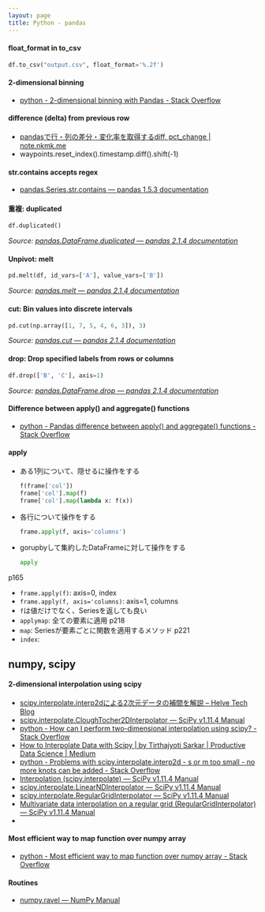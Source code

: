 ```yaml
---
layout: page
title: Python - pandas
---
```



#### float_format in to_csv
```python
df.to_csv("output.csv", float_format='%.2f')
```


#### 2-dimensional binning
* [python - 2-dimensional binning with Pandas - Stack Overflow](https://stackoverflow.com/questions/43422961/2-dimensional-binning-with-pandas)


#### difference (delta) from previous row
* [pandasで行・列の差分・変化率を取得するdiff, pct_change &#124; note.nkmk.me](https://note.nkmk.me/python-pandas-diff-pct-change/)
* waypoints.reset_index().timestamp.diff().shift(-1)

#### str.contains accepts regex
* [pandas.Series.str.contains — pandas 1.5.3 documentation](https://pandas.pydata.org/docs/reference/api/pandas.Series.str.contains.html)

#### 重複: duplicated
```python
df.duplicated()
```
*Source: [pandas.DataFrame.duplicated — pandas 2.1.4 documentation](https://pandas.pydata.org/docs/reference/api/pandas.DataFrame.duplicated.html)*

#### Unpivot: melt
```python
pd.melt(df, id_vars=['A'], value_vars=['B'])
```
*Source: [pandas.melt — pandas 2.1.4 documentation](https://pandas.pydata.org/docs/reference/api/pandas.melt.html)*

#### cut: Bin values into discrete intervals
```python
pd.cut(np.array([1, 7, 5, 4, 6, 3]), 3)
```
*Source: [pandas.cut — pandas 2.1.4 documentation](https://pandas.pydata.org/docs/reference/api/pandas.cut.html)*

#### drop: Drop specified labels from rows or columns
```python
df.drop(['B', 'C'], axis=1)
```
*Source: [pandas.DataFrame.drop — pandas 2.1.4 documentation](https://pandas.pydata.org/pandas-docs/stable/reference/api/pandas.DataFrame.drop.html)*

#### Difference between apply() and aggregate() functions
* [python - Pandas difference between apply() and aggregate() functions - Stack Overflow](https://stackoverflow.com/questions/44864655/pandas-difference-between-apply-and-aggregate-functions)


#### apply
* ある1列について、隠せるに操作をする
  ```python
  f(frame['col'])
  frame['col'].map(f)
  frame['col'].map(lambda x: f(x))
  ```
* 各行について操作をする
   ```python
   frame.apply(f, axis='columns')
   ```
* gorupbyして集約したDataFrameに対して操作をする
   ```python
   apply
   ```
p165
* `frame.apply(f)`: axis=0, index
* `frame.apply(f, axis='columns)`: axis=1, columns
* `f`は値だけでなく、Seriesを返しても良い
* `applymap`: 全ての要素に適用
p218
* `map`: Seriesが要素ごとに関数を適用するメソッド
p221
* `index`: 




## numpy, scipy
####  2-dimensional interpolation using scipy
* [scipy.interpolate.interp2dによる2次元データの補間を解説 – Helve Tech Blog](https://helve-blog.com/posts/python/scipy-interp2d/)
* [scipy.interpolate.CloughTocher2DInterpolator — SciPy v1.11.4 Manual](https://docs.scipy.org/doc/scipy/reference/generated/scipy.interpolate.CloughTocher2DInterpolator.html)
* [python - How can I perform two-dimensional interpolation using scipy? - Stack Overflow](https://stackoverflow.com/questions/37872171/how-can-i-perform-two-dimensional-interpolation-using-scipy)
* [How to Interpolate Data with Scipy | by Tirthajyoti Sarkar | Productive Data Science &#124; Medium](https://medium.com/productive-data-science/how-to-interpolate-data-with-scipy-d314143285bc)
* [python - Problems with scipy.interpolate.interp2d - s or m too small - no more knots can be added - Stack Overflow](https://stackoverflow.com/questions/43946291/problems-with-scipy-interpolate-interp2d-s-or-m-too-small-no-more-knots-can)
* [Interpolation (scipy.interpolate) — SciPy v1.11.4 Manual](https://docs.scipy.org/doc/scipy/tutorial/interpolate.html)
* [scipy.interpolate.LinearNDInterpolator — SciPy v1.11.4 Manual](https://docs.scipy.org/doc/scipy/reference/generated/scipy.interpolate.LinearNDInterpolator.html#scipy.interpolate.LinearNDInterpolator)
* [scipy.interpolate.RegularGridInterpolator — SciPy v1.11.4 Manual](https://docs.scipy.org/doc/scipy/reference/generated/scipy.interpolate.RegularGridInterpolator.html#scipy.interpolate.RegularGridInterpolator)
* [Multivariate data interpolation on a regular grid (RegularGridInterpolator) — SciPy v1.11.4 Manual](https://docs.scipy.org/doc/scipy/tutorial/interpolate/ND_regular_grid.html)
* 

#### Most efficient way to map function over numpy array
* [python - Most efficient way to map function over numpy array - Stack Overflow](https://stackoverflow.com/questions/35215161/most-efficient-way-to-map-function-over-numpy-array)

#### Routines
* [numpy.ravel — NumPy Manual](https://numpy.org/doc/stable/reference/generated/numpy.ravel.html)

